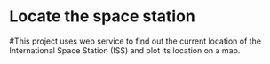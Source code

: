# Locate the space station

#This project uses web service to find out the current location of the International Space Station (ISS) and plot its location on a map.
